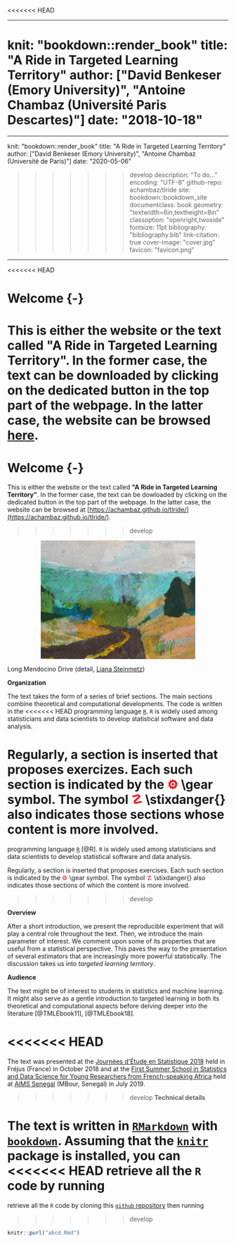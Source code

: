 <<<<<<< HEAD

---
knit: "bookdown::render_book"
title: "A Ride in Targeted Learning Territory"
author: ["David Benkeser (Emory University)", "Antoine Chambaz (Université Paris Descartes)"]
date: "2018-10-18"
=======
---
knit: "bookdown::render_book"
title: "A Ride in Targeted Learning Territory"
author: ["David Benkeser (Emory University)", "Antoine Chambaz (Université de Paris)"]
date: "2020-05-06"
>>>>>>> develop
description: "To do..."
encoding: "UTF-8"
github-repo: achambaz/tlride
site: bookdown::bookdown_site
documentclass: book
geometry: "textwidth=6in,textheight=8in"
classoption: "openright,twoside"
fontsize: 11pt
bibliography: "bibliography.bib"
link-citation: true
cover-image: "cover.jpg"
favicon: "favicon.png"
---


<<<<<<< HEAD
# Welcome {-} 

This is either the  website or the text called __"A  Ride in Targeted Learning
Territory"__. In  the former case, the  text can be downloaded  by clicking on
the dedicated button in  the top part of the webpage. In  the latter case, the
website can be browsed [here](http://achambaz.github.io/tlride "TLRIDE").
=======
#  Welcome {-} 

This is either the  website or the text called __"A  Ride in Targeted Learning
Territory"__. In the former case, the text can be dowloaded by clicking on the
dedicated button  in the  top part  of the  webpage. In  the latter  case, the
website              can               be              browsed              at
[https://achambaz.github.io/tlride/](https://achambaz.github.io/tlride/). 
>>>>>>> develop


<img src="cover.jpg" width="70%" style="display: block; margin: auto;" />

<div class="center">
<p>Long Mendocino Drive (detail, <a href="https://www.lianasteinmetz.com/">Liana Steinmetz</a>)</p>
</div>

__Organization__ 

The text  takes the  form of  a series  of brief  sections. The  main sections
combine theoretical and computational developments. The code is written in the
<<<<<<< HEAD
programming  language [`R`](https://www.r-project.org).   `R`  is widely  used
among statisticians  and data scientists  to develop statistical  software and
data analysis.

Regularly, a section  is inserted that proposes exercizes.   Each such section
is indicated by the  <span style="color:red">&#9881;</span> \gear symbol.  The
symbol  <span  style="color:red">&#9761;</span> \stixdanger{}  also  indicates
those sections whose content is more involved.
=======
programming  language [`R`](https://www.r-project.org)  [@R].   `R` is  widely
used among statisticians  and data scientists to  develop statistical software
and data analysis.

Regularly, a section  is inserted that proposes exercises.   Each such section
is indicated by the  <span style="color:red">&#9881;</span> \gear symbol.  The
symbol  <span  style="color:red">&#9761;</span> \stixdanger{}  also  indicates
those sections of which the content is more involved.
>>>>>>> develop

__Overview__

After a short introduction, we present the reproducible experiment that will
play a central role throughout the text. Then, we introduce the main parameter
of interest.  We  comment upon some of  its properties that are  useful from a
statistical perspective.  This paves  the way to  the presentation  of several
estimators that  are increasingly more powerful  statistically. The discussion
takes us into *targeted learning territory*.


__Audience__

The  text  might  be  of  interest  to  students  in  statistics  and  machine
learning. It might also serve as a gentle introduction to targeted learning in
both its theoretical and computational  aspects before delving deeper into the
literature [@TMLEbook11], [@TMLEbook18].

<<<<<<< HEAD
=======
The   text   was  presented   at   the   [Journées  d'Étude   en   Statistique
2018](https://www.sfds.asso.fr/fr/group/activites_et_parrainages/608-journees_detude_en_statistique/)
held in  Fréjus (France) in  October 2018 and at  the [First Summer  School in
Statistics  and  Data  Science  for  Young  Researchers  from  French-speaking
Africa](https://ehermellin.github.io/conf_sfds/index.html)   held   at   [AIMS
Senegal](https://aims-senegal.org/) (MBour, Senegal) in July 2019.

>>>>>>> develop
__Technical details__

The   text   is    written   in   [`RMarkdown`](https://rmarkdown.rstudio.com)
with         [`bookdown`](https://bookdown.org).         Assuming         that
the  [`knitr`](https://yihui.name/knitr/)   package  is  installed,   you  can
<<<<<<< HEAD
retrieve all the `R` code by running
=======
retrieve    all     the    `R`     code    by    cloning     this    [`github`
repository](https://github.com/achambaz/tlride) then running 
>>>>>>> develop


```r
knitr::purl("abcd.Rmd")
```

<!--It is automatically rebuilt from
[source](https://github.com/achambaz/tlride)                                by
[travis](http://travis-ci.org/).-->

